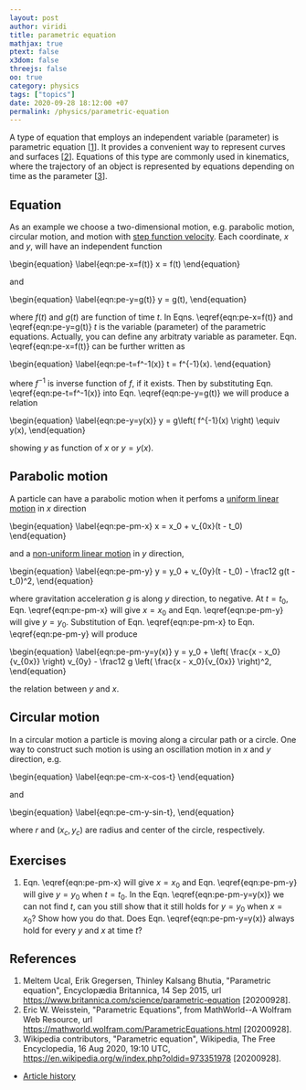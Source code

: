 ```yaml
---
layout: post
author: viridi
title: parametric equation
mathjax: true
ptext: false
x3dom: false
threejs: false
oo: true
category: physics
tags: ["topics"]
date: 2020-09-28 18:12:00 +07
permalink: /physics/parametric-equation
---
```

A type of equation that employs an independent variable (parameter) is parametric equation [[1](#ref1)]. It provides a convenient way to represent curves and surfaces [[2](#ref2)]. Equations of this type are commonly used in kinematics, where the trajectory of an object is represented by equations depending on time as the parameter [[3](#ref3)].


## Equation
As an example we choose a two-dimensional motion, e.g. parabolic motion, circular motion, and motion with [step function velocity](step-function-velocity). Each coordinate, $x$ and $y$, will have an independent function

\begin{equation}
\label{eqn:pe-x=f(t)}
x = f(t)
\end{equation}

and

\begin{equation}
\label{eqn:pe-y=g(t)}
y = g(t),
\end{equation}

where $f(t)$ and $g(t)$ are function of time $t$. In Eqns. \eqref{eqn:pe-x=f(t)} and \eqref{eqn:pe-y=g(t)} $t$ is the variable (parameter) of the parametric equations. Actually, you can define any arbitraty variable as parameter. Eqn. \eqref{eqn:pe-x=f(t)} can be further written as

\begin{equation}
\label{eqn:pe-t=f^-1(x)}
t = f^{-1}(x).
\end{equation}

where $f^{-1}$ is inverse function of $f$, if it exists.  Then by substituting Eqn. \eqref{eqn:pe-t=f^-1(x)} into Eqn. \eqref{eqn:pe-y=g(t)} we will produce a relation

\begin{equation}
\label{eqn:pe-y=y(x)}
y = g\left( f^{-1}(x) \right) \equiv y(x),
\end{equation}

showing $y$ as function of $x$ or $y = y(x)$.


## Parabolic motion
A particle can have a parabolic motion when it perfoms a [uniform linear motion](uniform-linear-motion) in $x$ direction 

\begin{equation}
\label{eqn:pe-pm-x}
x = x_0 + v_{0x}(t - t_0)
\end{equation}

and a [non-uniform linear motion](non-uniform-linear-motion) in $y$ direction,

\begin{equation}
\label{eqn:pe-pm-y}
y = y_0 + v_{0y}(t - t_0) - \frac12 g(t - t_0)^2,
\end{equation}

where gravitation acceleration $g$ is along $y$ direction, to negative. At $t = t_0$, Eqn. \eqref{eqn:pe-pm-x} will give $x = x_0$ and Eqn. \eqref{eqn:pe-pm-y} will give $y = y_0$. Substitution of Eqn. \eqref{eqn:pe-pm-x} to Eqn. \eqref{eqn:pe-pm-y} will produce

\begin{equation}
\label{eqn:pe-pm-y=y(x)}
y = y_0 + \left( \frac{x - x_0}{v_{0x}} \right) v_{0y} - \frac12 g \left( \frac{x - x_0}{v_{0x}} \right)^2,
\end{equation}

the relation between $y$ and $x$.


## Circular motion
In a circular motion a particle is moving along a circular path or a circle. One way to construct such motion is using an oscillation motion in $x$ and $y$ direction, e.g.

\begin{equation}
\label{eqn:pe-cm-x-cos-t}
\end{equation}

and

\begin{equation}
\label{eqn:pe-cm-y-sin-t},
\end{equation}

where $r$ and $(x_c, y_c)$ are radius and center of the circle, respectively.


## Exercises
1. Eqn. \eqref{eqn:pe-pm-x} will give $x = x_0$ and Eqn. \eqref{eqn:pe-pm-y} will give $y = y_0$ when $t = t_0$. In the Eqn. \eqref{eqn:pe-pm-y=y(x)} we can not find $t$, can you still show that it still holds for $y = y_0$ when $x = x_0$? Show how you do that. Does Eqn. \eqref{eqn:pe-pm-y=y(x)} always hold for every $y$ and $x$ at time $t$? 


## References
1. <a name="ref1"></a>Meltem Ucal, Erik Gregersen, Thinley Kalsang Bhutia, "Parametric equation", Encyclopædia Britannica, 14 Sep 2015, url <https://www.britannica.com/science/parametric-equation> [20200928].
2. <a name="ref2"></a>Eric W. Weisstein, "Parametric Equations", from MathWorld--A Wolfram Web Resource, url <https://mathworld.wolfram.com/ParametricEquations.html> [20200928].
3. <a name="ref3"></a>Wikipedia contributors, "Parametric equation", Wikipedia, The Free Encyclopedia, 16 Aug 2020, 19:10 UTC, <https://en.wikipedia.org/w/index.php?oldid=973351978> [20200928].

+ [Article history](https://github.com/butiran/butiran.github.io/commits/master/_posts/phys/2020-09-28-parametric-equation.md)
